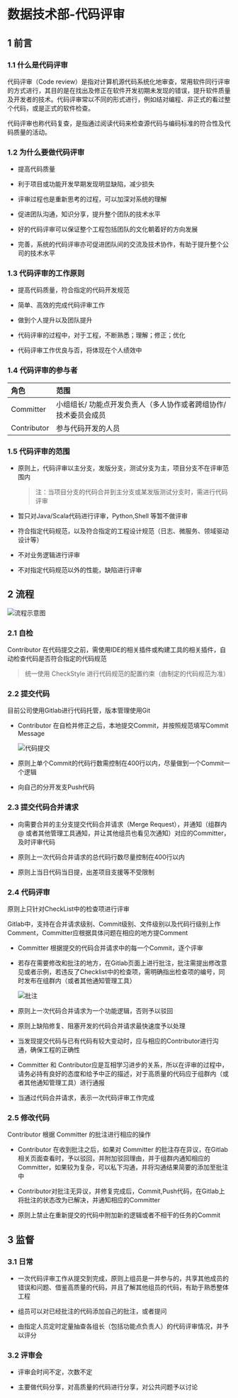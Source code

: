 # 数据技术部-代码评审

## 1 前言

### 1.1 什么是代码评审

代码评审（Code review）是指对计算机源代码系统化地审查，常用软件同行评审的方式进行，其目的是在找出及修正在软件开发初期未发现的错误，提升软件质量及开发者的技术。代码评审常以不同的形式进行，例如结对编程、非正式的看过整个代码，或是正式的软件检查。

代码评审也称代码复查，是指通过阅读代码来检查源代码与编码标准的符合性及代码质量的活动。

### 1.2 为什么要做代码评审

- 提高代码质量

- 利于项目或功能开发早期发现明显缺陷，减少损失

- 评审过程也是重新思考的过程，可以加深对系统的理解

- 促进团队沟通，知识分享，提升整个团队的技术水平

- 好的代码评审可以保证整个工程包括团队的文化朝着好的方向发展

- 完善，系统的代码评审亦可促进团队间的交流及技术协作，有助于提升整个公司的技术水平

### 1.3 代码评审的工作原则

- 提高代码质量，符合指定的代码开发规范

- 简单、高效的完成代码评审工作

- 做到个人提升以及团队提升

- 代码评审的过程中，对于工程，不断熟悉；理解；修正；优化

- 代码评审工作优良与否，将体现在个人绩效中

### 1.4 代码评审的参与者

|  角色 | 范围 |
|  :---  | :---  |
| Committer | 小组组长/ 功能点开发负责人（多人协作或者跨组协作/技术委员会成员 |
| Contributor | 参与代码开发的人员 |

### 1.5 代码评审的范围

- 原则上，代码评审以主分支，发版分支，测试分支为主，项目分支不在评审范围内

	> 注：当项目分支的代码合并到主分支或某发版测试分支时，需进行代码评审

- 暂只对Java/Scala代码进行评审，Python,Shell 等暂不做评审

- 符合指定代码规范，以及符合指定的工程设计规范（日志、微服务、领域驱动设计等）

- 不对业务逻辑进行评审

- 不对指定代码规范以外的性能，缺陷进行评审

## 2 流程

![流程示意图](../../images/流程图.png)

### 2.1 自检

Contributor 在代码提交之前，需使用IDE的相关插件或构建工具的相关插件，自动检查代码是否符合指定的代码规范

> 统一使用 CheckStyle 进行代码规范的配置约束（由制定的代码规范为准）

### 2.2 提交代码

目前公司使用Gitlab进行代码托管，版本管理使用Git
- Contributor 在自检并修正之后，本地提交Commit，并按照规范填写Commit Message

  ![代码提交](../../images/代码提交.png)

- 原则上单个Commit的代码行数需控制在400行以内，尽量做到一个Commit一个逻辑

- 向自己的分开发支Push代码

### 2.3 提交代码合并请求

- 向需要合并的主分支提交代码合并请求（Merge Request），并通知（组群内@ 或者其他管理工具通知，并让其他组员也看见次通知）对应的Committer，及时评审代码

- 原则上一次代码合并请求的总代码行数尽量控制在400行以内

- 原则上当日代码当日提，出差项目支援等不受限制

### 2.4 代码评审

原则上只针对CheckList中的检查项进行评审

Gitlab中，支持在合并请求级别、Commit级别、文件级别以及代码行级别上作Comment，Committer应根据具体问题在相应的地方提Comment

- Committer 根据提交的代码合并请求中的每一个Commit，逐个评审

- 若存在需要修改和批注的地方，在Gitlab页面上进行批注，批注需提出修改意见或者示例，若违反了Checklist中的检查项，需明确指出检查项的编号，同时发布在组群内（或者其他通知管理工具）
	
	![批注](.../../images/批注.png)
	
- 原则上一次代码合并请求为一个功能逻辑，否则予以驳回

- 原则上缺陷修复、阻塞开发的代码合并请求最快速度予以处理

- 当发现提交代码与已有代码有较大变动时，应与相应的Contributor进行沟通，确保工程的正确性

- Committer 和 Contributor应是互相学习进步的关系，所以在评审的过程中，请务必持有良好的态度和给予中正的描述，对于高质量的代码应于组群内（或者其他通知管理工具）进行通报

- 当通过代码合并请求，表示一次代码评审工作完成

### 2.5  修改代码

Contributor 根据 Committer  的批注进行相应的操作

- Contributor 在收到批注之后，如果对 Committer 的批注存在异议，在Gitlab相关页面查看时，予以驳回，并附加驳回理由，并于组群内通知相应的 Committer，如果较为复杂，可以私下沟通，并将沟通结果简要的添加至批注中

- Contributor对批注无异议，并修复完成后，Commit,Push代码，在Gitlab上将批注的状态改为已解决，并通知相应的Committer

- 原则上禁止在重新提交的代码中附加新的逻辑或者不相干的任务的Commit

## 3 监督

### 3.1 日常

- 一次代码评审工作从提交到完成，原则上组员是一并参与的，共享其他成员的错误和问题、借鉴高质量的代码，并且了解其他组员的代码，有助于熟悉整体工程

- 组员可以对已经批注的代码添加自己的批注，或者提问 

- 由指定人员定时定量抽查各组长（包括功能点负责人）的代码评审情况，并予以评分

### 3.2 评审会

- 评审会时间不定，次数不定

- 主要做代码分享，对高质量的代码进行分享，对公共问题予以讨论






